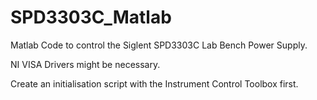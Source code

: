 # SPD3303C_Matlab
Matlab Code to control the Siglent SPD3303C Lab Bench Power Supply.

NI VISA Drivers might be necessary.

Create an initialisation script with the Instrument Control Toolbox first.